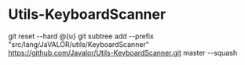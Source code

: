 # Utils-KeyboardScanner
git reset --hard @{u}
git subtree add --prefix  "src/lang/JaVALOR/utils/KeyboardScanner" https://github.com/Javalor/Utils-KeyboardScanner.git  master --squash
